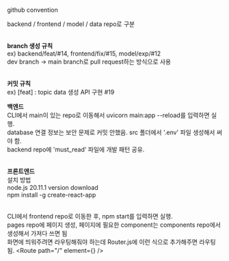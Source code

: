 github convention <br/>

backend / frontend / model / data repo로 구분 <br/><br/>

**branch 생성 규칙** <br/>
ex) backend/feat/#14, frontend/fix/#15, model/exp/#12 <br/>
dev branch -> main branch로 pull request하는 방식으로 사용 <br/><br/>

**커밋 규칙** <br/>
ex) [feat] : topic data 생성 API 구현 #19 <br/>

**백엔드**<br/>
CLI에서 main이 있는 repo로 이동해서 uvicorn main:app --reload를 입력하면 실행. <br />
database 연결 정보는 보안 문제로 커밋 안했음. src 폴더에서 '.env' 파일 생성해서 써야 함. <br />
backend repo에 'must_read' 파일에 개발 패턴 공유.<br/><br/>

**프론트엔드**<br/>
설치 방법<br />
node.js 20.11.1 version download <br />
npm install -g create-react-app <br /><br />

CLI에서 frontend repo로 이동한 후, npm start를 입력하면 실행.<br />
pages repo에 페이지 생성, 페이지에 필요한 component는 components repo에서 생성해서 가져다 쓰면 됨 <br />
화면에 띄워주려면 라우팅해줘야 하는데 Router.js에 이런 식으로 추가해주면 라우팅 됨. <Route path="/" element={<Allnews />} /> <br />

